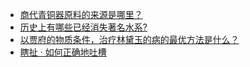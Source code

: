+ [商代青铜器原料的来源是哪里？](https://daily.zhihu.com/story/9779661)
+ [历史上有哪些已经消失著名水系?](https://daily.zhihu.com/story/9779626)
+ [以贾府的物质条件，治疗林黛玉的病的最优方法是什么？](https://daily.zhihu.com/story/9779635)
+ [瞎扯 · 如何正确地吐槽](https://daily.zhihu.com/story/9779594)
